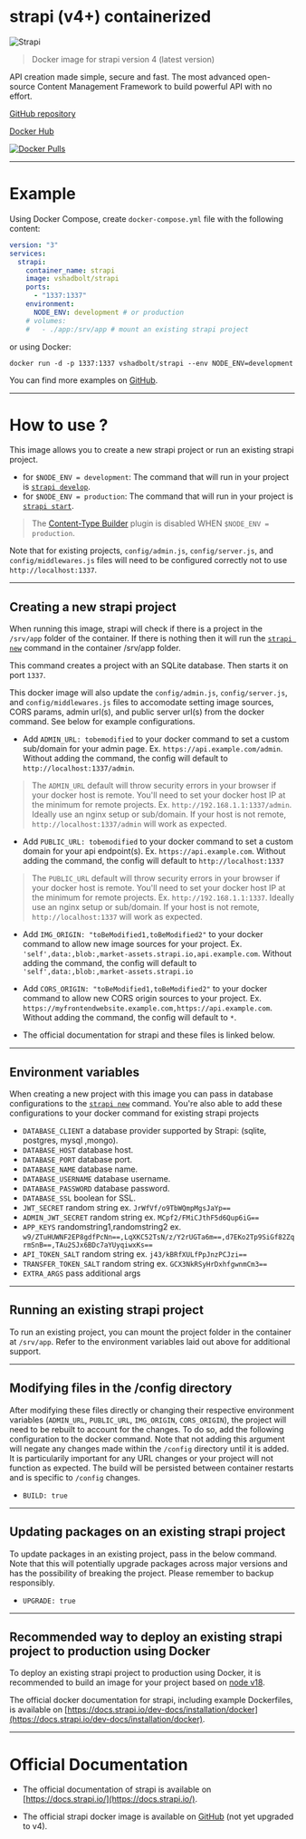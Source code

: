 # strapi (v4+) containerized

![Strapi](https://github.com/V-Shadbolt/docker-strapi/blob/main/assets/PNG.logo.purple.dark.png?raw=true)

> Docker image for strapi version 4 (latest version)

API creation made simple, secure and fast. The most advanced open-source Content Management Framework to build powerful
API with no effort.

[GitHub repository](https://github.com/V-Shadbolt/docker-strapi)

[Docker Hub](https://hub.docker.com/r/vshadbolt/strapi)

[![Docker Pulls](https://img.shields.io/docker/pulls/vshadbolt/strapi.svg?style=for-the-badge)](https://hub.docker.com/r/vshadbolt/strapi)

---

# Example

Using Docker Compose, create `docker-compose.yml` file with the following content:

```yaml
version: "3"
services:
  strapi:
    container_name: strapi
    image: vshadbolt/strapi
    ports:
      - "1337:1337"
    environment:
      NODE_ENV: development # or production
    # volumes:
    #   - ./app:/srv/app # mount an existing strapi project
```

or using Docker:

```shell
docker run -d -p 1337:1337 vshadbolt/strapi --env NODE_ENV=development
```

You can find more examples on [GitHub](https://github.com/vshadbolt/docker-strapi/tree/main/examples).

---

# How to use ?

This image allows you to create a new strapi project or run an existing strapi project.

- for `$NODE_ENV = development`: The command that will run in your project
  is [`strapi develop`](https://docs.strapi.io/developer-docs/latest/developer-resources/cli/CLI.html#strapi-develop).
- for `$NODE_ENV = production`: The command that will run in your project
  is [`strapi start`](https://docs.strapi.io/developer-docs/latest/developer-resources/cli/CLI.html#strapi-start).

> The [Content-Type Builder](https://strapi.io/features/content-types-builder) plugin is disabled WHEN `$NODE_ENV = production`.

Note that for existing projects, `config/admin.js`, `config/server.js`, and `config/middlewares.js` files will need to be configured correctly not to use `http://localhost:1337`.

---

## Creating a new strapi project

When running this image, strapi will check if there is a project in the `/srv/app` folder of the container. If there is
nothing then it will run
the [`strapi new`](https://docs.strapi.io/developer-docs/latest/developer-resources/cli/CLI.html#strapi-new)
command in the container /srv/app folder.

This command creates a project with an SQLite database. Then starts it on port `1337`.

This docker image will also update the `config/admin.js`, `config/server.js`, and `config/middlewares.js` files to accomodate setting image sources, CORS params, admin url(s), and public server url(s) from the docker command. See below for example configurations.

- Add `ADMIN_URL: tobemodified` to your docker command to set a custom sub/domain for your admin page. Ex. `https://api.example.com/admin`. Without adding the command, the config will default to `http://localhost:1337/admin`. 

> The `ADMIN_URL` default will throw security errors in your browser if your docker host is remote. You'll need to set your docker host IP at the minimum for remote projects. Ex. `http://192.168.1.1:1337/admin`. Ideally use an nginx setup or sub/domain. If your host is not remote, `http://localhost:1337/admin` will work as expected.

- Add `PUBLIC_URL: tobemodified` to your docker command to set a custom domain for your api endpoint(s). Ex. `https://api.example.com`. Without adding the command, the config will default to `http://localhost:1337` 

> The `PUBLIC_URL` default will throw security errors in your browser if your docker host is remote. You'll need to set your docker host IP at the minimum for remote projects. Ex. `http://192.168.1.1:1337`. Ideally use an nginx setup or sub/domain. If your host is not remote, `http://localhost:1337` will work as expected.

- Add `IMG_ORIGIN: "toBeModified1,toBeModified2"` to your docker command to allow new image sources for your project. Ex. `'self',data:,blob:,market-assets.strapi.io,api.example.com`. Without adding the command, the config will default to `'self',data:,blob:,market-assets.strapi.io`

- Add `CORS_ORIGIN: "toBeModified1,toBeModified2"` to your docker command to allow new CORS origin sources to your project. Ex. `https://myfrontendwebsite.example.com,https://api.example.com`. Without adding the command, the config will default to `*`.

- The official documentation for strapi and these files is linked below.

---

## Environment variables

When creating a new project with this image you can pass in database configurations to
the [`strapi new`](https://strapi.io/documentation/developer-docs/latest/developer-resources/cli/CLI.html#strapi-new)
command. You're also able to add these configurations to your docker command for existing strapi projects

- `DATABASE_CLIENT` a database provider supported by Strapi: (sqlite, postgres, mysql ,mongo).
- `DATABASE_HOST` database host.
- `DATABASE_PORT` database port.
- `DATABASE_NAME` database name.
- `DATABASE_USERNAME` database username.
- `DATABASE_PASSWORD` database password.
- `DATABASE_SSL` boolean for SSL.
- `JWT_SECRET` random string ex. `JrWfVf/o9TbWQmpMgsJaYp==`
- `ADMIN_JWT_SECRET` random string ex. `MCpf2/FMiCJthF5d6Qup6iG==`
- `APP_KEYS` randomstring1,randomstring2 ex. `w9/ZTuHUWNF2EP8gdfPcNn==,LqXKC52TsN/z/Y2rUGTa6m==,d7EKo2Tp9SiGf82ZqrmSnB==,TAu2SJx6BDc7aYUyqiwxKs==`
- `API_TOKEN_SALT` random string ex. `j43/kBRfXULfPpJnzPCJzi==`
- `TRANSFER_TOKEN_SALT` random string ex. `GCX3NkRSyHrDxhfgwnmCm3==`
- `EXTRA_ARGS` pass additional args

---

## Running an existing strapi project

To run an existing project, you can mount the project folder in the container at `/srv/app`. Refer to the environment variables laid out above for additional support.

---

## Modifying files in the /config directory

After modifying these files directly or changing their respective environment variables (`ADMIN_URL`, `PUBLIC_URL`, `IMG_ORIGIN`, `CORS_ORIGIN`), the project will need to be rebuilt to account for the changes. To do so, add the following configuration to the docker command. Note that not adding this argument will negate any changes made within the `/config` directory until it is added. It is particularily important for any URL changes or your project will not function as expected. The build will be persisted between container restarts and is specific to `/config` changes.

- `BUILD: true`

---

## Updating packages on an existing strapi project

To update packages in an existing project, pass in the below command. Note that this will potentially upgrade packages across major versions and has the possibility of breaking the project. Please remember to backup responsibly.

- `UPGRADE: true`

---

## Recommended way to deploy an existing strapi project to production using Docker

To deploy an existing strapi project to production using Docker, it is recommended to build an image for your project
based on [node v18](https://hub.docker.com/_/node).

The official docker documentation for strapi, including example Dockerfiles, is available on [https://docs.strapi.io/dev-docs/installation/docker](https://docs.strapi.io/dev-docs/installation/docker).

---

# Official Documentation

- The official documentation of strapi is available on [https://docs.strapi.io/](https://docs.strapi.io/).

- The official strapi docker image is available on [GitHub](https://github.com/strapi/strapi-docker) (not yet upgraded
  to v4).
